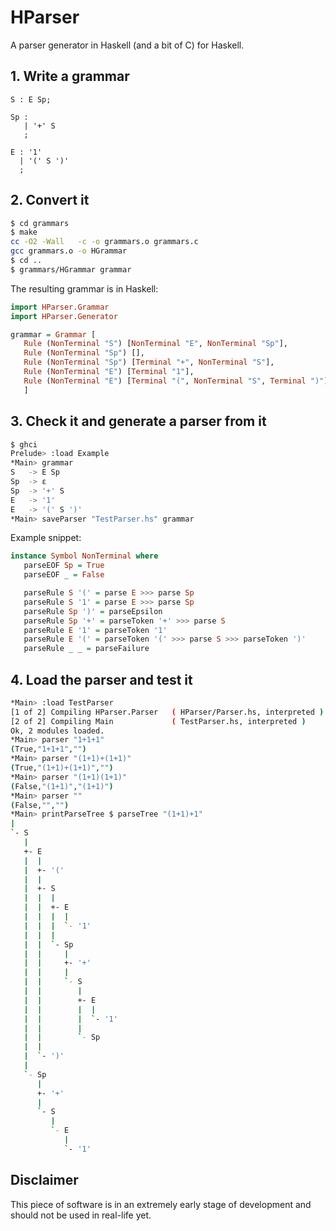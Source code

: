 # HParser
A parser generator in Haskell (and a bit of C) for Haskell.

## 1. Write a grammar
```
S : E Sp;

Sp :
   | '+' S
   ;

E : '1'
  | '(' S ')'
  ;
```

## 2. Convert it
```bash
$ cd grammars
$ make
cc -O2 -Wall   -c -o grammars.o grammars.c
gcc grammars.o -o HGrammar
$ cd ..
$ grammars/HGrammar grammar
```
The resulting grammar is in Haskell:
```haskell
import HParser.Grammar
import HParser.Generator

grammar = Grammar [
   Rule (NonTerminal "S") [NonTerminal "E", NonTerminal "Sp"],
   Rule (NonTerminal "Sp") [],
   Rule (NonTerminal "Sp") [Terminal "+", NonTerminal "S"],
   Rule (NonTerminal "E") [Terminal "1"],
   Rule (NonTerminal "E") [Terminal "(", NonTerminal "S", Terminal ")"]
   ]
```

## 3. Check it and generate a parser from it
```bash
$ ghci
Prelude> :load Example
*Main> grammar
S 	-> E Sp
Sp 	-> ε
Sp 	-> '+' S
E 	-> '1'
E 	-> '(' S ')'
*Main> saveParser "TestParser.hs" grammar
```

Example snippet:
```haskell
instance Symbol NonTerminal where
   parseEOF Sp = True
   parseEOF _ = False

   parseRule S '(' = parse E >>> parse Sp
   parseRule S '1' = parse E >>> parse Sp
   parseRule Sp ')' = parseEpsilon
   parseRule Sp '+' = parseToken '+' >>> parse S
   parseRule E '1' = parseToken '1'
   parseRule E '(' = parseToken '(' >>> parse S >>> parseToken ')'
   parseRule _ _ = parseFailure
```

## 4. Load the parser and test it
```bash
*Main> :load TestParser
[1 of 2] Compiling HParser.Parser   ( HParser/Parser.hs, interpreted )
[2 of 2] Compiling Main             ( TestParser.hs, interpreted )
Ok, 2 modules loaded.
*Main> parser "1+1+1"
(True,"1+1+1","")
*Main> parser "(1+1)+(1+1)"
(True,"(1+1)+(1+1)","")
*Main> parser "(1+1)(1+1)"
(False,"(1+1)","(1+1)")
*Main> parser ""
(False,"","")
*Main> printParseTree $ parseTree "(1+1)+1"
|
`- S
   |
   +- E
   |  |
   |  +- '('
   |  |
   |  +- S
   |  |  |
   |  |  +- E
   |  |  |  |
   |  |  |  `- '1'
   |  |  |
   |  |  `- Sp
   |  |     |
   |  |     +- '+'
   |  |     |
   |  |     `- S
   |  |        |
   |  |        +- E
   |  |        |  |
   |  |        |  `- '1'
   |  |        |
   |  |        `- Sp
   |  |
   |  `- ')'
   |
   `- Sp
      |
      +- '+'
      |
      `- S
         |
         `- E
            |
            `- '1'
```

## Disclaimer
This piece of software is in an extremely early stage of development and should not be used in real-life yet.